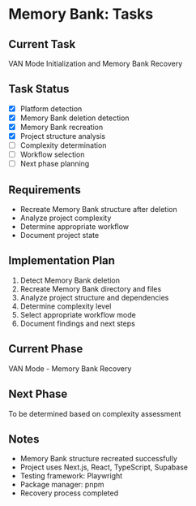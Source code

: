 # Memory Bank: Tasks

## Current Task
VAN Mode Initialization and Memory Bank Recovery

## Task Status
- [x] Platform detection
- [x] Memory Bank deletion detection
- [x] Memory Bank recreation
- [x] Project structure analysis
- [ ] Complexity determination
- [ ] Workflow selection
- [ ] Next phase planning

## Requirements
- Recreate Memory Bank structure after deletion
- Analyze project complexity
- Determine appropriate workflow
- Document project state

## Implementation Plan
1. Detect Memory Bank deletion
2. Recreate Memory Bank directory and files
3. Analyze project structure and dependencies
4. Determine complexity level
5. Select appropriate workflow mode
6. Document findings and next steps

## Current Phase
VAN Mode - Memory Bank Recovery

## Next Phase
To be determined based on complexity assessment

## Notes
- Memory Bank structure recreated successfully
- Project uses Next.js, React, TypeScript, Supabase
- Testing framework: Playwright
- Package manager: pnpm
- Recovery process completed
